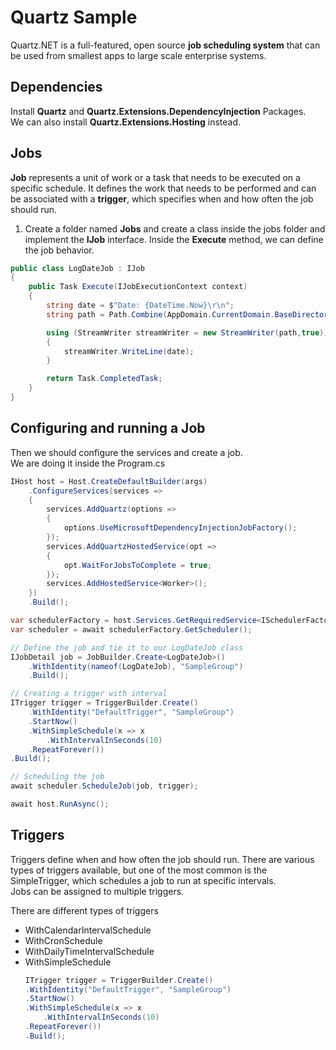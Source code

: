 # Quartz Sample
Quartz.NET is a full-featured, open source **job scheduling system** that can be used from smallest apps to large scale enterprise systems.

## Dependencies
Install **Quartz** and  **Quartz.Extensions.DependencyInjection** Packages.<br>
We can also install **Quartz.Extensions.Hosting** instead.

## Jobs
**Job** represents a unit of work or a task that needs to be executed on a specific schedule. It defines the work that needs to be performed and can be associated with a **trigger**, which specifies when and how often the job should run.

1. Create a folder named **Jobs** and create a class inside the jobs folder and implement the **IJob** interface. Inside the **Execute** method, we can define the job behavior.

```C#
public class LogDateJob : IJob
{
    public Task Execute(IJobExecutionContext context)
    {
        string date = $"Date: {DateTime.Now}\r\n";
        string path = Path.Combine(AppDomain.CurrentDomain.BaseDirectory, "log.txt");

        using (StreamWriter streamWriter = new StreamWriter(path,true))
        {
            streamWriter.WriteLine(date);
        }

        return Task.CompletedTask;
    }
}
```

## Configuring and running a Job
Then we should configure the services and create a job.<br>
We are doing it inside the Program.cs
```C#
IHost host = Host.CreateDefaultBuilder(args)
    .ConfigureServices(services =>
    {
        services.AddQuartz(options =>
        {
            options.UseMicrosoftDependencyInjectionJobFactory();
        });
        services.AddQuartzHostedService(opt =>
        {
            opt.WaitForJobsToComplete = true;
        });
        services.AddHostedService<Worker>();
    })
    .Build();

var schedulerFactory = host.Services.GetRequiredService<ISchedulerFactory>();
var scheduler = await schedulerFactory.GetScheduler();

// Define the job and tie it to our LogDateJob class
IJobDetail job = JobBuilder.Create<LogDateJob>()
    .WithIdentity(nameof(LogDateJob), "SampleGroup")
    .Build();

// Creating a trigger with interval
ITrigger trigger = TriggerBuilder.Create()
    .WithIdentity("DefaultTrigger", "SampleGroup")
    .StartNow()
    .WithSimpleSchedule(x => x
        .WithIntervalInSeconds(10)
    .RepeatForever())
.Build();

// Scheduling the job
await scheduler.ScheduleJob(job, trigger);

await host.RunAsync();
```

## Triggers
Triggers define when and how often the job should run. There are various types of triggers available, but one of the most common is the SimpleTrigger, which schedules a job to run at specific intervals.<br>
Jobs can be assigned to multiple triggers.

There are different types of triggers
- WithCalendarIntervalSchedule
- WithCronSchedule
- WithDailyTimeIntervalSchedule
- WithSimpleSchedule
    ```C#
    ITrigger trigger = TriggerBuilder.Create()
    .WithIdentity("DefaultTrigger", "SampleGroup")
    .StartNow()
    .WithSimpleSchedule(x => x
        .WithIntervalInSeconds(10)
    .RepeatForever())
    .Build();

    ```
